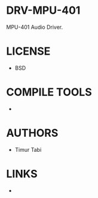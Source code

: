 DRV-MPU-401
===========

MPU-401 Audio Driver. 


LICENSE
===============
* BSD

COMPILE TOOLS
===============
* 

AUTHORS
===============
* Timur Tabi

LINKS
===============
* 
